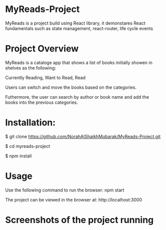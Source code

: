 # MyReads-Project

MyReads is a project build using React library, it demonstares React fundamentals such as state management, react-router, life cycle events

# Project Overview

MyReads is a cataloge app that shows a list of books initially showen in shelves as the following:

Currently Reading,
Want to Read,
Read

Users can switch and move the books based on the categories.

Futhermore, the user can search by author or book name and add the books into the previous categories.

# Installation:

$ git clone https://github.com/NorahAlShaikhMubarak/MyReads-Project.git

$ cd myreads-project

$ npm install

# Usage

Use the following command to run the browser:
npm start

The project can be viewed in the browser at:
http://localhost:3000

# Screenshots of the project running
